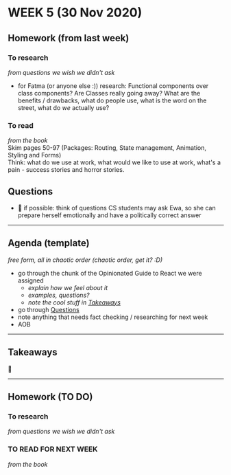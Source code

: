 # WEEK 5 (30 Nov 2020)  

## Homework (from last week)  
### To research  
_from questions we wish we didn't ask_   
- for Fatma (or anyone else :)) research: Functional components over class components? Are Classes really going away? What are the benefits / drawbacks, what do people use, what is the word on the street, what do _we_ actually use?  

### To read    
_from the book_  
Skim pages 50-97 (Packages: Routing, State management, Animation, Styling and Forms)  
Think: what do we use at work, what would we like to use at work, what's a pain - success stories and horror stories.  

## Questions  
- :muscle: if possible: think of questions CS students may ask Ewa, so she can prepare herself emotionally and have a politically correct answer  

---

## Agenda (template)  
_free form, all in chaotic order (chaotic order, get it? :D)_
- go through the chunk of the Opinionated Guide to React we were assigned  
    - _explain how we feel about it_  
    - _examples, questions?_  
    - _note the cool stuff in [Takeaways](#Takeaways)_  
- go through [Questions](#Questions)  
- note anything that needs fact checking / researching for next week  
- AOB  

--- 

## Takeaways  
:takeout_box:   

---

## Homework (TO DO)  
### To research  
_from questions we wish we didn't ask_   

### TO READ FOR NEXT WEEK  
_from the book_  